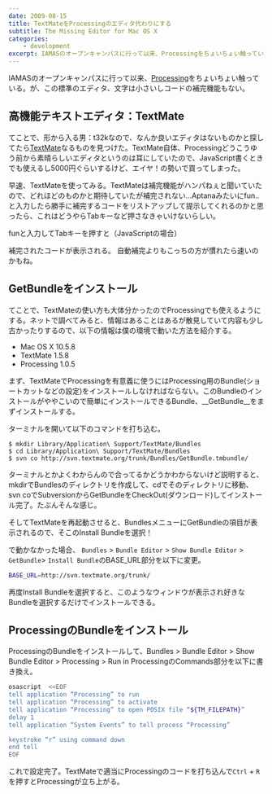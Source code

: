 ```yaml
---
date: 2009-08-15
title: TextMateをProcessingのエディタ代わりにする
subtitle: The Missing Editor for Mac OS X
categories: 
    - development
excerpt: IAMASのオープンキャンパスに行って以来、Processingをちょいちょい触っている。が、この標準のエディタ、文字は小さいしコードの補完機能もない。
---
```


IAMASのオープンキャンパスに行って以来、[Processing](https://processing.org/)をちょいちょい触っている。が、この標準のエディタ、文字は小さいしコードの補完機能もない。

## 高機能テキストエディタ：TextMate

てことで、形から入る男：t32kなので、なんか良いエディタはないものかと探してたら[TextMate](https://macromates.com/)なるものを見つけた。TextMate自体、Processingどうこうゆう前から素晴らしいエディタというのは耳にしていたので、JavaScript書くときでも使えるし5000円ぐらいするけど、エイヤ！の勢いで買ってしまった。

早速、TextMateを使ってみる。TextMateは補完機能がハンパねぇと聞いていたので、どれほどのものかと期待していたが補完されない...Aptanaみたいにfun..と入力したら勝手に補完するコードをリストアップして提示してくれるのかと思ったら、これはどうやらTabキーなど押さなきゃいけないらしい。

funと入力してTabキーを押すと（JavaScriptの場合）

補完されたコードが表示される。 自動補完よりもこっちの方が慣れたら速いのかもね。


## GetBundleをインストール

てことで、TextMateの使い方も大体分かったのでProcessingでも使えるようにする。ネットで調べてみると、情報はあることはあるが散見していて内容も少し古かったりするので、以下の情報は僕の環境で動いた方法を紹介する。

- Mac OS X 10.5.8
- TextMate 1.5.8
- Processing 1.0.5

まず、TextMateでProcessingを有意義に使うにはProcessing用のBundle(ショートカットなどの設定)をインストールしなければならない。このBundleのインストールがややこいので簡単にインストールできるBundle、__GetBundle__をまずインストールする。

ターミナルを開いて以下のコマンドを打ち込む。

```shell
$ mkdir Library/Application\ Support/TextMate/Bundles
$ cd Library/Application\ Support/TextMate/Bundles
$ svn co http://svn.textmate.org/trunk/Bundles/GetBundle.tmbundle/
```

ターミナルとかよくわからんので合ってるかどうかわからないけど説明すると、mkdirでBundlesのディレクトリを作成して、cdでそのディレクトリに移動、svn coでSubversionからGetBundleをCheckOut(ダウンロード)してインストール完了。たぶんそんな感じ。

そしてTextMateを再起動させると、BundlesメニューにGetBundleの項目が表示されるので、そこのInstall Bundleを選択！

で動かなかった場合、 `Bundles` > `Bundle Editor` > `Show Bundle Editor` > `GetBundle`> `Install Bundle`のBASE_URL部分を以下に変更。

```bash
BASE_URL=http://svn.textmate.org/trunk/
```

再度Install Bundleを選択すると、このようなウィンドウが表示され好きなBundleを選択するだけでインストールできる。 

## ProcessingのBundleをインストール

ProcessingのBundleをインストールして、Bundles > Bundle Editor > Show Bundle Editor > Processing > Run in ProcessingのCommands部分を以下に書き換え。

```bash
osascript  <<EOF
tell application “Processing” to run
tell application “Processing” to activate
tell application “Processing” to open POSIX file “${TM_FILEPATH}”
delay 1
tell application “System Events” to tell process “Processing”

keystroke “r” using command down
end tell
EOF
```

これで設定完了。TextMateで適当にProcessingのコードを打ち込んで`Ctrl` + `R`を押すとProcessingが立ち上がる。